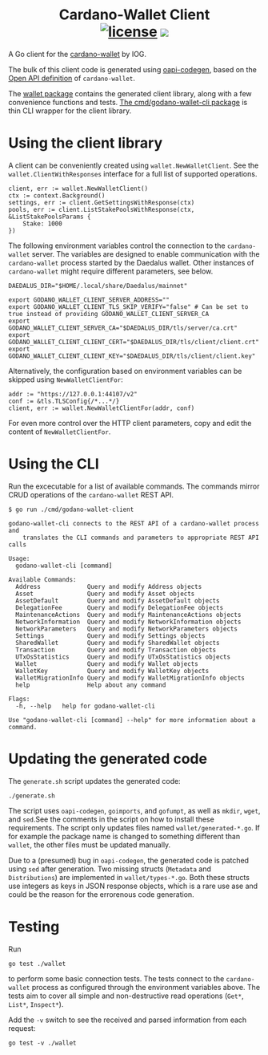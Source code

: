 <p align="center">
  <h1 align="center">
    Cardano-Wallet Client
    <br/>
    <a href="https://github.com/godano/cardano-wallet-client/blob/master/LICENSE" ><img alt="license" src="https://img.shields.io/badge/license-MIT%20License%202.0-E91E63.svg?style=flat-square" /></a>
    <a href="https://t.me/godano"><img src="https://img.shields.io/badge/Chat%20on-Telegram-blue.svg"/></a>
  </h1>
</p>

A Go client for the [cardano-wallet](https://github.com/input-output-hk/cardano-wallet) by IOG.

The bulk of this client code is generated using [oapi-codegen](https://github.com/deepmap/oapi-codegen), based on the [Open API definition](https://input-output-hk.github.io/cardano-wallet/api/edge/swagger.yaml) of `cardano-wallet`.

The [wallet package](wallet/) contains the generated client library, along with a few convenience functions and tests.
[The cmd/godano-wallet-cli package](cmd/godano-wallet-cli/) is thin CLI wrapper for the client library.

# Using the client library

A client can be conveniently created using `wallet.NewWalletClient`. See the `wallet.ClientWithResponses` interface for a full list of supported operations.

```
client, err := wallet.NewWalletClient()
ctx := context.Background()
settings, err := client.GetSettingsWithResponse(ctx)
pools, err := client.ListStakePoolsWithResponse(ctx, &ListStakePoolsParams {
	Stake: 1000
})
```

The following environment variables control the connection to the `cardano-wallet` server.
The variables are designed to enable communication with the `cardano-wallet` process started by the Daedalus wallet. Other instances of `cardano-wallet` might require different parameters, see below.

```
DAEDALUS_DIR="$HOME/.local/share/Daedalus/mainnet"

export GODANO_WALLET_CLIENT_SERVER_ADDRESS=""
export GODANO_WALLET_CLIENT_TLS_SKIP_VERIFY="false" # Can be set to true instead of providing GODANO_WALLET_CLIENT_SERVER_CA
export GODANO_WALLET_CLIENT_SERVER_CA="$DAEDALUS_DIR/tls/server/ca.crt"
export GODANO_WALLET_CLIENT_CLIENT_CERT="$DAEDALUS_DIR/tls/client/client.crt"
export GODANO_WALLET_CLIENT_CLIENT_KEY="$DAEDALUS_DIR/tls/client/client.key"
```

Alternatively, the configuration based on environment variables can be skipped using `NewWalletClientFor`:
```
addr := "https://127.0.0.1:44107/v2"
conf := &tls.TLSConfig{/*...*/}
client, err := wallet.NewWalletClientFor(addr, conf)
```

For even more control over the HTTP client parameters, copy and edit the content of `NewWalletClientFor`.

# Using the CLI

Run the excecutable for a list of available commands. The commands mirror CRUD operations of the `cardano-wallet` REST API.

```
$ go run ./cmd/godano-wallet-client

godano-wallet-cli connects to the REST API of a cardano-wallet process and
	translates the CLI commands and parameters to appropriate REST API calls

Usage:
  godano-wallet-cli [command]

Available Commands:
  Address             Query and modify Address objects
  Asset               Query and modify Asset objects
  AssetDefault        Query and modify AssetDefault objects
  DelegationFee       Query and modify DelegationFee objects
  MaintenanceActions  Query and modify MaintenanceActions objects
  NetworkInformation  Query and modify NetworkInformation objects
  NetworkParameters   Query and modify NetworkParameters objects
  Settings            Query and modify Settings objects
  SharedWallet        Query and modify SharedWallet objects
  Transaction         Query and modify Transaction objects
  UTxOsStatistics     Query and modify UTxOsStatistics objects
  Wallet              Query and modify Wallet objects
  WalletKey           Query and modify WalletKey objects
  WalletMigrationInfo Query and modify WalletMigrationInfo objects
  help                Help about any command

Flags:
  -h, --help   help for godano-wallet-cli

Use "godano-wallet-cli [command] --help" for more information about a command.
```

# Updating the generated code

The `generate.sh` script updates the generated code:
```
./generate.sh
```

The script uses `oapi-codegen`, `goimports`, and `gofumpt`, as well as `mkdir`, `wget`, and `sed`.See the comments in the script on how to install these requirements.
The script only updates files named `wallet/generated-*.go`. If for example the package name is changed to something different than `wallet`, the other files must be updated manually.

Due to a (presumed) bug in `oapi-codegen`, the generated code is patched using `sed` after generation. Two missing structs (`Metadata` and `Distributions`) are implemented in `wallet/types-*.go`. Both these structs use integers as keys in JSON response objects, which is a rare use ase and could be the reason for the errorenous code generation.

# Testing

Run

```
go test ./wallet
```

to perform some basic connection tests. The tests connect to the `cardano-wallet` process as configured through the environment variables above. The tests aim to cover all simple and non-destructive read operations (`Get*`, `List*`, `Inspect*`).

Add the `-v` switch to see the received and parsed information from each request:

```
go test -v ./wallet
```
